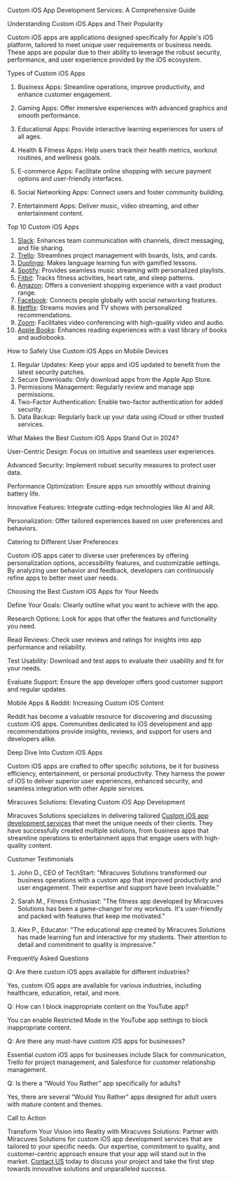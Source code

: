 Custom iOS App Development Services: A Comprehensive Guide

Understanding Custom iOS Apps and Their Popularity

Custom iOS apps are applications designed specifically for Apple's iOS platform, tailored to meet unique user requirements or business needs. These apps are popular due to their ability to leverage the robust security, performance, and user experience provided by the iOS ecosystem.

Types of Custom iOS Apps

1. Business Apps: Streamline operations, improve productivity, and enhance customer engagement.

2. Gaming Apps: Offer immersive experiences with advanced graphics and smooth performance.

3. Educational Apps: Provide interactive learning experiences for users of all ages.

4. Health & Fitness Apps: Help users track their health metrics, workout routines, and wellness goals.

5. E-commerce Apps: Facilitate online shopping with secure payment options and user-friendly interfaces.

6. Social Networking Apps: Connect users and foster community building.

7. Entertainment Apps: Deliver music, video streaming, and other entertainment content.

Top 10 Custom iOS Apps

1. <a href="https://slack.com/intl/en-in">Slack</a>: Enhances team communication with channels, direct messaging, and file sharing.
2. <a href="https://trello.com/">Trello</a>: Streamlines project management with boards, lists, and cards.
3. <a href="https://www.duolingo.com/">Duolingo</a>: Makes language learning fun with gamified lessons.
4. <a href="https://open.spotify.com/">Spotify</a>: Provides seamless music streaming with personalized playlists.
5. <a href="https://www.fitbit.com/">Fitbit</a>: Tracks fitness activities, heart rate, and sleep patterns.
6. <a href="https://www.amazon.com/">Amazon</a>: Offers a convenient shopping experience with a vast product range.
7. <a href="https://www.facebook.com/">Facebook</a>: Connects people globally with social networking features.
8. <a href="https://miracuves.com/solutions/netflix-clone/">Netflix</a>: Streams movies and TV shows with personalized recommendations.
9. <a href="https://zoom.us/">Zoom</a>: Facilitates video conferencing with high-quality video and audio.
10. <a href="https://www.apple.com/in/apple-books/">Apple Books</a>: Enhances reading experiences with a vast library of books and audiobooks.

How to Safely Use Custom iOS Apps on Mobile Devices

1. Regular Updates: Keep your apps and iOS updated to benefit from the latest security patches.
2. Secure Downloads: Only download apps from the Apple App Store.
3. Permissions Management: Regularly review and manage app permissions.
4. Two-Factor Authentication: Enable two-factor authentication for added security.
5. Data Backup: Regularly back up your data using iCloud or other trusted services.

What Makes the Best Custom iOS Apps Stand Out in 2024?

User-Centric Design: Focus on intuitive and seamless user experiences.

Advanced Security: Implement robust security measures to protect user data.

Performance Optimization: Ensure apps run smoothly without draining battery life.

Innovative Features: Integrate cutting-edge technologies like AI and AR.

Personalization: Offer tailored experiences based on user preferences and behaviors.

Catering to Different User Preferences

Custom iOS apps cater to diverse user preferences by offering personalization options, accessibility features, and customizable settings. By analyzing user behavior and feedback, developers can continuously refine apps to better meet user needs.

Choosing the Best Custom iOS Apps for Your Needs

Define Your Goals: Clearly outline what you want to achieve with the app.

Research Options: Look for apps that offer the features and functionality you need.

Read Reviews: Check user reviews and ratings for insights into app performance and reliability.

Test Usability: Download and test apps to evaluate their usability and fit for your needs.

Evaluate Support: Ensure the app developer offers good customer support and regular updates.

Mobile Apps & Reddit: Increasing Custom iOS Content

Reddit has become a valuable resource for discovering and discussing custom iOS apps. Communities dedicated to iOS development and app recommendations provide insights, reviews, and support for users and developers alike.

Deep Dive Into Custom iOS Apps

Custom iOS apps are crafted to offer specific solutions, be it for business efficiency, entertainment, or personal productivity. They harness the power of iOS to deliver superior user experiences, enhanced security, and seamless integration with other Apple services.

Miracuves Solutions: Elevating Custom iOS App Development

Miracuves Solutions specializes in delivering tailored <a href="https://miracuves.com/custom-ios-app-development-services-miracuves-2024/">Custom iOS app development services</a> that meet the unique needs of their clients. They have successfully created multiple solutions, from business apps that streamline operations to entertainment apps that engage users with high-quality content.

Customer Testimonials

1. John D., CEO of TechStart: "Miracuves Solutions transformed our business operations with a custom app that improved productivity and user engagement. Their expertise and support have been invaluable."

2. Sarah M., Fitness Enthusiast: "The fitness app developed by Miracuves Solutions has been a game-changer for my workouts. It's user-friendly and packed with features that keep me motivated."

3. Alex P., Educator: "The educational app created by Miracuves Solutions has made learning fun and interactive for my students. Their attention to detail and commitment to quality is impressive."

Frequently Asked Questions

Q: Are there custom iOS apps available for different industries?

Yes, custom iOS apps are available for various industries, including healthcare, education, retail, and more.

Q: How can I block inappropriate content on the YouTube app?

You can enable Restricted Mode in the YouTube app settings to block inappropriate content.

Q: Are there any must-have custom iOS apps for businesses?

Essential custom iOS apps for businesses include Slack for communication, Trello for project management, and Salesforce for customer relationship management.

Q: Is there a “Would You Rather” app specifically for adults?

Yes, there are several “Would You Rather” apps designed for adult users with mature content and themes.

Call to Action

Transform Your Vision into Reality with Miracuves Solutions: Partner with Miracuves Solutions for custom iOS app development services that are tailored to your specific needs. Our expertise, commitment to quality, and customer-centric approach ensure that your app will stand out in the market. <a href="https://miracuves.com/custom-ios-app-development-services-miracuves-2024/">Contact US</a> today to discuss your project and take the first step towards innovative solutions and unparalleled success.
